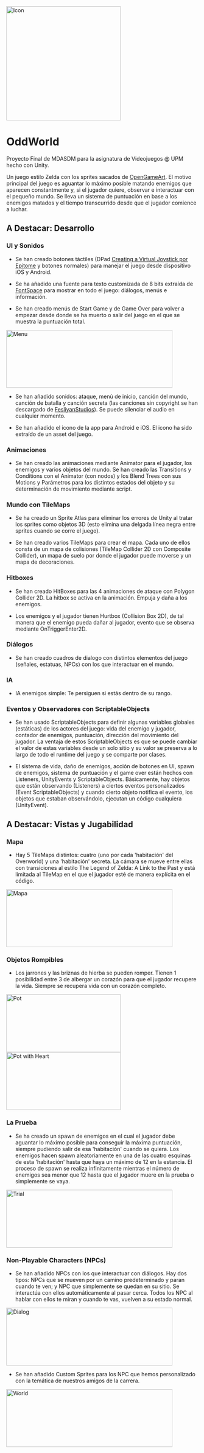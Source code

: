 <img src="https://github.com/gabrielglbh/OddWorld-Unity/tree/main/Assets/Resources/Icon/icon.png" alt="Icon" width="300" height="300">

# OddWorld

Proyecto Final de MDASDM para la asignatura de Videojuegos @ UPM hecho con Unity.

Un juego estilo Zelda con los sprites sacados de [OpenGameArt](https://opengameart.org/content/zelda-like-tilesets-and-sprites). El motivo principal del juego es aguantar lo máximo posible matando enemigos que aparecen constantmente y, si el jugador quiere, observar e interactuar con el pequeño mundo. Se lleva un sistema de puntuación en base a los enemigos matados y el tiempo transcurrido desde que el jugador comience a luchar.

## A Destacar: Desarrollo

### UI y Sonidos

- Se han creado botones táctiles (DPad [Creating a Virtual Joystick por Epitome](https://www.youtube.com/watch?v=2GQe1cvHx9U) y botones normales) para manejar el juego desde dispositivo iOS y Android.

- Se ha añadido una fuente para texto customizada de 8 bits extraída de [FontSpace](https://www.fontspace.com/press-start-2p-font-f11591) para mostrar en todo el juego: diálogos, menús e información.

- Se han creado menús de Start Game y de Game Over para volver a empezar desde donde se ha muerto o salir del juego en el que se muestra la puntuación total.

<img src="https://github.com/gabrielglbh/OddWorld-Unity/tree/main/Assets/PreviewImages/menu.png" alt="Menu" width="436" height="152">

- Se han añadido sonidos: ataque, menú de inicio, canción del mundo, canción de batalla y canción secreta (las canciones sin copyright se han descargado de [FesliyanStudios](https://www.fesliyanstudios.com/es/royalty-free-music/downloads-c/8-bit-music/6)). Se puede silenciar el audio en cualquier momento.

- Se han añadido el icono de la app para Android e iOS. El icono ha sido extraído de un asset del juego.

### Animaciones

- Se han creado las animaciones mediante Animator para el jugador, los enemigos y varios objetos del mundo. Se han creado las Transitions y Conditions con el Animator (con nodos) y los Blend Trees con sus Motions y Parámetros para los distintos estados del objeto y su determinación de movimiento mediante script.

### Mundo con TileMaps

- Se ha creado un Sprite Atlas para eliminar los errores de Unity al tratar los sprites como objetos 3D (esto elimina una delgada línea negra entre sprites cuando se corre el juego).

- Se han creado varios TileMaps para crear el mapa. Cada uno de ellos consta de un mapa de colisiones (TileMap Collider 2D con Composite Collider), un mapa de suelo por donde el jugador puede moverse y un mapa de decoraciones.

### Hitboxes

- Se han creado HitBoxes para las 4 animaciones de ataque con Polygon Collider 2D. La hitbox se activa en la animación. Empuja y daña a los enemigos.

- Los enemigos y el jugador tienen Hurtbox (Collision Box 2D), de tal manera que el enemigo pueda dañar al jugador, evento que se observa mediante OnTriggerEnter2D.

### Diálogos

- Se han creado cuadros de dialogo con distintos elementos del juego (señales, estatuas, NPCs) con los que interactuar en el mundo.

### IA

- IA enemigos simple: Te persiguen si estás dentro de su rango.

### Eventos y Observadores con ScriptableObjects

- Se han usado ScriptableObjects para definir algunas variables globales (estáticas) de los actores del juego: vida del enemigo y jugador, contador de enemigos, puntuación, dirección del movimiento del jugador. La ventaja de estos ScriptableObjects es que se puede cambiar el valor de estas variables desde un solo sitio y su valor se preserva a lo largo de todo el runtime del juego y se comparte por clases.

- El sistema de vida, daño de enemigos, acción de botones en UI, spawn de enemigos, sistema de puntuación y el game over están hechos con Listeners, UnityEvents y ScriptableObjects. Básicamente, hay objetos que están observando (Listeners) a ciertos eventos personalizados (Event ScriptableObjects) y cuando cierto objeto notifica el evento, los objetos que estaban observándolo, ejecutan un código cualquiera (UnityEvent).

## A Destacar: Vistas y Jugabilidad

### Mapa

- Hay 5 TileMaps distintos: cuatro (uno por cada 'habitación' del Overworld) y una 'habitación' secreta. La cámara se mueve entre ellas con transiciones al estilo The Legend of Zelda: A Link to the Past y está limitada al TileMap en el que el jugador esté de manera explícita en el código.

<img src="https://github.com/gabrielglbh/OddWorld-Unity/tree/main/Assets/PreviewImages/map.png" alt="Mapa" width="436" height="152">

### Objetos Rompibles

- Los jarrones y las briznas de hierba se pueden romper. Tienen 1 posibilidad entre 3 de albergar un corazón para que el jugador recupere la vida. Siempre se recupera vida con un corazón completo.

<img src="https://github.com/gabrielglbh/OddWorld-Unity/tree/main/Assets/PreviewImages/pot.png" alt="Pot" width="300" height="152">

<img src="https://github.com/gabrielglbh/OddWorld-Unity/tree/main/Assets/PreviewImages/potWithHeart.png" alt="Pot with Heart" width="300" height="152">

### La Prueba

- Se ha creado un spawn de enemigos en el cual el jugador debe aguantar lo máximo posible para conseguir la máxima puntuación, siempre pudiendo salir de esa 'habitación' cuando se quiera. Los enemigos hacen spawn aleatoriamente en una de las cuatro esquinas de esta 'habitación' hasta que haya un máximo de 12 en la estancia. El proceso de spawn se realiza infinitamente mientras el número de enemigos sea menor que 12 hasta que el jugador muere en la prueba o simplemente se vaya.

<img src="https://github.com/gabrielglbh/OddWorld-Unity/tree/main/Assets/PreviewImages/trial.png" alt="Trial" width="436" height="152">

### Non-Playable Characters (NPCs)

- Se han añadido NPCs con los que interactuar con diálogos. Hay dos tipos: NPCs que se mueven por un camino predeterminado y paran cuando te ven; y NPC que simplemente se quedan en su sitio. Se interactúa con ellos automáticamente al pasar cerca. Todos los NPC al hablar con ellos te miran y cuando te vas, vuelven a su estado normal.

<img src="https://github.com/gabrielglbh/OddWorld-Unity/tree/main/Assets/PreviewImages/dialog.png" alt="Dialog" width="436" height="152">

- Se han añadido Custom Sprites para los NPC que hemos personalizado con la temática de nuestros amigos de la carrera.

<img src="https://github.com/gabrielglbh/OddWorld-Unity/tree/main/Assets/PreviewImages/world.png" alt="World" width="436" height="152">
